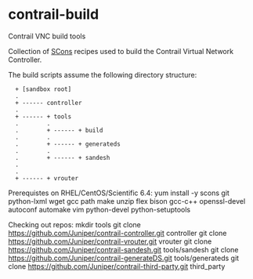 contrail-build
==============

Contrail VNC build tools

Collection of [SCons](http://www.scons.org) recipes used to build the Contrail Virtual Network Controller.

The build scripts assume the following directory structure:

```
  + [sandbox root]
  .
  + ------ controller
  .
  + ------ + tools
  .        .
  .        + ------ + build
  .        .
  .        + ------ + generateds
  .        .
  .        + ------ + sandesh
  .
  .
  + ------ + vrouter
```

Prerequistes on RHEL/CentOS/Scientific 6.4:
yum install -y scons git python-lxml wget gcc path make unzip flex bison gcc-c++ openssl-devel autoconf automake vim python-devel python-setuptools

Checking out repos:
mkdir tools
git clone https://github.com/Juniper/contrail-controller.git controller
git clone https://github.com/Juniper/contrail-vrouter.git vrouter
git clone https://github.com/Juniper/contrail-sandesh.git tools/sandesh
git clone https://github.com/Juniper/contrail-generateDS.git tools/generateds
git clone https://github.com/Juniper/contrail-third-party.git third_party
